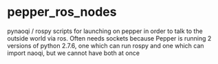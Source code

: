 # pepper_ros_nodes
pynaoqi / rospy scripts for launching on pepper in order to talk to the outside world via ros. Often needs sockets because Pepper is running 2 versions of python 2.7.6, one which can run rospy and one which can import naoqi, but we cannot have both at once
